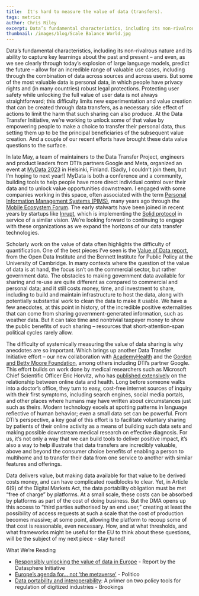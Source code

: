 ```yaml
---
title:  It's hard to measure the value of data (transfers).
tags: metrics
author: Chris Riley
excerpt: Data’s fundamental characteristics, including its non-rivalrous nature and its ability to capture key learnings about the past and present – and even, as we see clearly through today’s explosion of large language models, predict the future – allow for an incredible range of valuable use cases, including through the combination of data across sources and across users. But some of the most valuable data is personal data, in which people have privacy rights and (in many countries) robust legal protections.
thumbnail: /images/blog/Scale Balance World.jpg
---
```


Data’s fundamental characteristics, including its non-rivalrous nature and its ability to capture key learnings about the past and present – and even, as we see clearly through today’s explosion of large language models, predict the future – allow for an incredible range of valuable use cases, including through the combination of data across sources and across users. But some of the most valuable data is personal data, in which people have privacy rights and (in many countries) robust legal protections. Protecting user safety while unlocking the full value of user data is not always straightforward; this difficulty limits new experimentation and value creation that can be created through data transfers, as a necessary side effect of actions to limit the harm that such sharing can also produce. At the Data Transfer Initiative, we’re working to unlock some of that value by empowering people to make a choice to transfer their personal data, thus setting them up to be the principal beneficiaries of the subsequent value creation. And a couple of our recent efforts have brought these data value questions to the surface.


In late May, a team of maintainers to the Data Transfer Project, engineers and product leaders from DTI’s partners Google and Meta, organized an event at [MyData 2023](https://2023.mydata.org/) in Helsinki, Finland. (Sadly, I couldn’t join them, but I’m hoping to next year!) MyData is both a conference and a community, building tools to help people have more direct individual control over their data and to unlock value opportunities downstream. I engaged with some companies working in this space, often associated with the term [Personal Information Management Systems (PIMS)](https://edps.europa.eu/data-protection/our-work/subjects/personal-information-management-system_en), many years ago through the [Mobile Ecosystem Forum](https://mobileecosystemforum.com/). The early stalwarts have been joined in recent years by startups like [Inrupt](https://www.inrupt.com/), which is implementing the [Solid protocol](https://solidproject.org/) in service of a similar vision. We’re looking forward to continuing to engage with these organizations as we expand the horizons of our data transfer technologies.


Scholarly work on the value of data often highlights the difficulty of quantification. One of the best pieces I’ve seen is the [Value of Data report](https://theodi.org/article/the-value-of-data/), from the Open Data Institute and the Bennett Institute for Public Policy at the University of Cambridge. In many contexts where the question of the value of data is at hand, the focus isn’t on the commercial sector, but rather government data. The obstacles to making government data available for sharing and re-use are quite different as compared to commercial and personal data; and it still costs money, time, and investment to share, including to build and maintain infrastructure to host the data, along with potentially substantial work to clean the data to make it usable. We have a few anecdotes, at this point in history, of the incredible positive externalities that can come from sharing government-generated information, such as weather data. But it can take time and nontrivial taxpayer money to show the public benefits of such sharing – resources that short-attention-span political cycles rarely allow.


The difficulty of systemically measuring the value of data sharing is why anecdotes are so important. Which brings up another Data Transfer Initiative effort – our new collaboration with [AcademyHealth](https://academyhealth.org/) and the [Gordon and Betty Moore Foundation](https://www.moore.org/), among others including DTI’s partner Google. This effort builds on work done by medical researchers such as Microsoft Chief Scientific Officer Eric Horvitz, who has [published extensively](http://erichorvitz.com/online_behavioral_data_health.htm) on the relationship between online data and health. Long before someone walks into a doctor’s office, they turn to easy, cost-free internet sources of inquiry with their first symptoms, including search engines, social media portals, and other places where humans may have written about circumstances just such as theirs. Modern technology excels at spotting patterns in language reflective of human behavior; even a small data set can be powerful. From DTI’s perspective, a key goal of this effort is to facilitate voluntary sharing by patients of their online activity as a means of building such data sets and making possible downstream medical research on effective diagnosis. For us, it’s not only a way that we can build tools to deliver positive impact, it’s also a way to help illustrate that data transfers are incredibly valuable, above and beyond the consumer choice benefits of enabling a person to multihome and to transfer their data from one service to another with similar features and offerings.


Data delivers value, but making data available for that value to be derived costs money, and can have complicated roadblocks to clear. Yet, in Article 6(9) of the Digital Markets Act, the data portability obligation must be met “free of charge” by platforms. At a small scale, these costs can be absorbed by platforms as part of the cost of doing business. But the DMA opens up this access to “third parties authorised by an end user,” creating at least the possibility of access requests at such a scale that the cost of production becomes massive; at some point, allowing the platform to recoup some of that cost is reasonable, even necessary. How, and at what thresholds, and what frameworks might be useful for the EU to think about these questions, will be the subject of my next piece - stay tuned!


What We’re Reading

* [Responsibly unlocking the value of data in Europe](https://www.thedatasphere.org/datasphere-publish/responsibly-unlocking-the-value-of-data-in-europe/) - Report by the Datasphere Initiative 
* [Europe’s agenda for… not ‘the metaverse’](https://www.politico.com/newsletters/digital-future-daily/2023/07/11/europes-agenda-for-not-the-metaverse-00105730) - Politico 
* [Data portability and interoperability](https://www.brookings.edu/articles/data-portability-and-interoperability-a-primer-on-two-policy-tools-for-regulation-of-digitized-industries-2/): A primer on two policy tools for regulation of digitized industries - Brookings 
